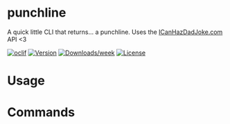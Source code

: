 punchline
=========

A quick little CLI that returns... a punchline.
Uses the [ICanHazDadJoke.com](https://icanhazdadjoke.com/) API &lt;3

[![oclif](https://img.shields.io/badge/cli-oclif-brightgreen.svg)](https://oclif.io)
[![Version](https://img.shields.io/npm/v/punchline.svg)](https://npmjs.org/package/punchline)
[![Downloads/week](https://img.shields.io/npm/dw/punchline.svg)](https://npmjs.org/package/punchline)
[![License](https://img.shields.io/npm/l/punchline.svg)](https://github.com/vip3rousmango/punchline/blob/master/package.json)

<!-- toc -->
# Usage
<!-- usage -->
# Commands
<!-- commands -->
